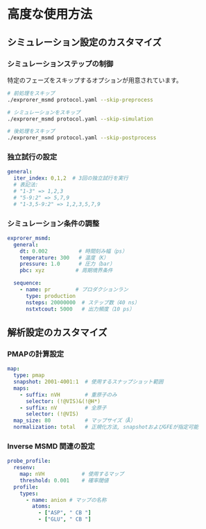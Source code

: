 # 高度な使用方法

## シミュレーション設定のカスタマイズ

### シミュレーションステップの制御

特定のフェーズをスキップするオプションが用意されています。

```bash
# 前処理をスキップ
./exprorer_msmd protocol.yaml --skip-preprocess

# シミュレーションをスキップ
./exprorer_msmd protocol.yaml --skip-simulation

# 後処理をスキップ
./exprorer_msmd protocol.yaml --skip-postprocess
```

### 独立試行の設定

```yaml
general:
  iter_index: 0,1,2  # 3回の独立試行を実行
  # 表記法:
  # "1-3" => 1,2,3
  # "5-9:2" => 5,7,9
  # "1-3,5-9:2" => 1,2,3,5,7,9
```

### シミュレーション条件の調整

```yaml
exprorer_msmd:
  general:
    dt: 0.002          # 時間刻み幅（ps）
    temperature: 300   # 温度（K）
    pressure: 1.0      # 圧力（bar）
    pbc: xyz          # 周期境界条件

  sequence:
    - name: pr        # プロダクションラン
      type: production
      nsteps: 20000000  # ステップ数（40 ns）
      nstxtcout: 5000   # 出力頻度（10 ps）
```

## 解析設定のカスタマイズ

### PMAPの計算設定

```yaml
map:
  type: pmap
  snapshot: 2001-4001:1  # 使用するスナップショット範囲
  maps:
    - suffix: nVH        # 重原子のみ
      selector: (!@VIS)&(!@H*)
    - suffix: nV         # 全原子
      selector: (!@VIS)
  map_size: 80           # マップサイズ（Å）
  normalization: total   # 正規化方法, snapshotおよびGFEが指定可能
```

### Inverse MSMD 関連の設定

```yaml
probe_profile:
  resenv:
    map: nVH            # 使用するマップ
    threshold: 0.001    # 確率閾値
  profile:
    types:
      - name: anion # マップの名称
        atoms:
          - ["ASP", " CB "]
          - ["GLU", " CB "]
```